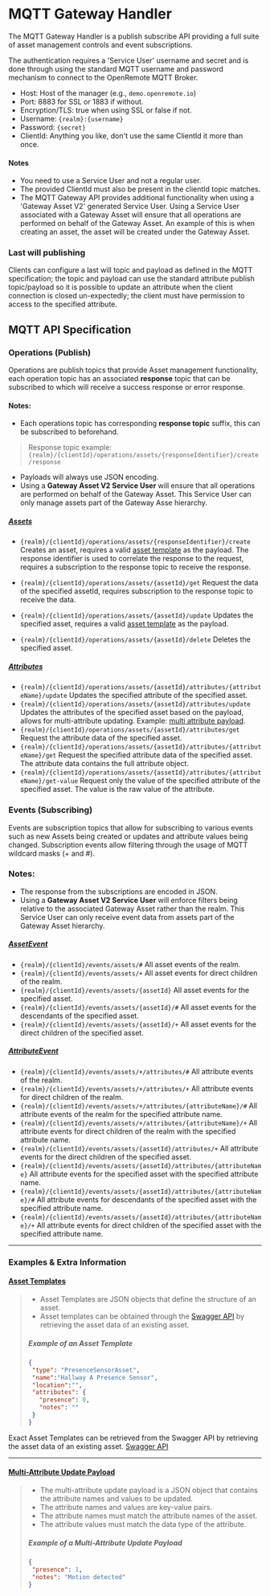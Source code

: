 # MQTT Gateway Handler
The MQTT Gateway Handler is a publish subscribe API providing a full suite of asset management controls and event subscriptions. 

The authentication requires a 'Service User' username and secret and is done through using the standard MQTT username 
and password mechanism to connect to the OpenRemote MQTT Broker.
- Host: Host of the manager (e.g., ```demo.openremote.io```)
- Port: 8883 for SSL or 1883 if without.
- Encryption/TLS: true when using SSL or false if not.
- Username: ```{realm}:{username}```
- Password: ```{secret}```
- ClientId: Anything you like, don't use the same ClientId it more than once.

#### Notes
- You need to use a Service User and not a regular user.
- The provided ClientId must also be present in the clientId topic matches.
- The MQTT Gateway API provides additional functionality when using a 'Gateway Asset V2' generated Service User.
Using a Service User associated with a Gateway Asset will ensure that all operations are performed on behalf of the Gateway Asset.
An example of this is when creating an asset, the asset will be created under the Gateway Asset.

### Last will publishing
Clients can configure a last will topic and payload as defined in the MQTT specification; the topic and payload can use the standard attribute 
publish topic/payload so it is possible to update an attribute when the client connection is closed un-expectedly; 
the client must have permission to access to the specified attribute.


## MQTT API Specification

### Operations (Publish)
Operations are publish topics that provide Asset management functionality, 
each operation topic has an associated **response** topic that can be subscribed to which will receive a success response or error response.

#### Notes:
- Each operations topic has corresponding **response topic** suffix, this can be subscribed to beforehand. 
> Response topic example:
> ```{realm}/{clientId}/operations/assets/{responseIdentifier}/create/response```
- Payloads will always use JSON encoding.
- Using a **Gateway Asset V2 Service User** will ensure that all operations are performed on behalf of the Gateway Asset.
This Service User can only manage assets part of the Gateway Asse hierarchy.

##### [Assets](https://github.com/openremote/openremote/blob/master/model/src/main/java/org/openremote/model/asset/Asset.java)
- ```{realm}/{clientId}/operations/assets/{responseIdentifier}/create``` 
Creates an asset, requires a valid [asset template](#asset-templates) as the payload. The response identifier is used to correlate the response to the request, requires a subscription to the response topic to receive the response.
- ```{realm}/{clientId}/operations/assets/{assetId}/get```
Request the data of the specified assetId, requires subscription to the response topic to receive the data.
- ```{realm}/{clientId}/operations/assets/{assetId}/update```
Updates the specified asset, requires a valid [asset template](#asset-templates) as the payload.

- ```{realm}/{clientId}/operations/assets/{assetId}/delete```
Deletes the specified asset.

##### [Attributes](https://github.com/openremote/openremote/blob/master/model/src/main/java/org/openremote/model/attribute/Attribute.java)
- ```{realm}/{clientId}/operations/assets/{assetId}/attributes/{attributeName}/update``` 
Updates the specified attribute of the specified asset.
- ```{realm}/{clientId}/operations/assets/{assetId}/attributes/update```
Updates the attributes of the specified asset based on the payload, allows for multi-attribute updating. Example: [multi attribute payload](#multi-attribute-update-payload).
- ```{realm}/{clientId}/operations/assets/{assetId}/attributes/get```
Request the attribute data of the specified asset.
- ```{realm}/{clientId}/operations/assets/{assetId}/attributes/{attributeName}/get```
Request the specified attribute data of the specified asset. The attribute data contains the full attribute object.
- ```{realm}/{clientId}/operations/assets/{assetId}/attributes/{attributeName}/get-value```
Request only the value of the specified attribute of the specified asset. The value is the raw value of the attribute.


### Events (Subscribing)
Events are subscription topics that allow for subscribing to various events such as new Assets 
being created or updates and attribute values being changed. 
Subscription events allow filtering through the usage of MQTT wildcard masks (+ and #).

### Notes:
- The response from the subscriptions are encoded in JSON.
- Using a **Gateway Asset V2 Service User** will enforce filters being relative to the associated Gateway Asset rather than the realm. This Service User can only receive event data from assets part of the Gateway Asset hierarchy.

##### [AssetEvent](https://github.com/openremote/openremote/blob/master/model/src/main/java/org/openremote/model/asset/AssetEvent.java)
- ```{realm}/{clientId}/events/assets/#```
All asset events of the realm.
- ```{realm}/{clientId}/events/assets/+```
All asset events for direct children of the realm.
- ```{realm}/{clientId}/events/assets/{assetId}```
All asset events for the specified asset.
- ```{realm}/{clientId}/events/assets/{assetId}/#```
All asset events for the descendants of the specified asset.
- ```{realm}/{clientId}/events/assets/{assetId}/+```
All asset events for the direct children of the specified asset.

##### [AttributeEvent](https://github.com/openremote/openremote/blob/master/model/src/main/java/org/openremote/model/attribute/AttributeEvent.java)
- ```{realm}/{clientId}/events/assets/+/attributes/#```
All attribute events of the realm.
- ```{realm}/{clientId}/events/assets/+/attributes/+```
All attribute events for direct children of the realm.
- ```{realm}/{clientId}/events/assets/+/attributes/{attributeName}/#```
All attribute events of the realm for the specified attribute name.
- ```{realm}/{clientId}/events/assets/+/attributes/{attributeName}/+```
All attribute events for direct children of the realm with the specified attribute name.
- ```{realm}/{clientId}/events/assets/{assetId}/attributes/+```
All attribute events for the direct children of the specified asset.
- ```{realm}/{clientId}/events/assets/{assetId}/attributes/{attributeName}```
All attribute events for the specified asset with the specified attribute name.
- ```{realm}/{clientId}/events/assets/{assetId}/attributes/{attributeName}/#```
All attribute events for descendants of the specified asset with the specified attribute name.
- ```{realm}/{clientId}/events/assets/{assetId}/attributes/{attributeName}/+```
All attribute events for direct children of the specified asset with the specified attribute name.


***
### Examples & Extra Information

#### [Asset Templates](#asset-templates)
> - Asset Templates are JSON objects that define the structure of an asset.
> - Asset templates can be obtained through the [Swagger API](https://staging.demo.openremote.io/swagger) by retrieving the asset data of an existing asset.
> ##### Example of an Asset Template
>```json
>{
>  "type": "PresenceSensorAsset",
>  "name":"Hallway A Presence Sensor",
>  "location":"",
>  "attributes": {
>    "presence": 0,
>    "notes": ""
>  }
>}
>```
Exact Asset Templates can be retrieved from the Swagger API by retrieving the asset data of an existing asset. [Swagger API](https://staging.demo.openremote.io/swagger)
***

#### [Multi-Attribute Update Payload](#multi-attribute-update-payload)
> - The multi-attribute update payload is a JSON object that contains the attribute names and values to be updated.
> - The attribute names and values are key-value pairs.
> - The attribute names must match the attribute names of the asset.
> - The attribute values must match the data type of the attribute.
> ##### Example of a Multi-Attribute Update Payload
> ```json
> {
>  "presence": 1,
>  "notes": "Motion detected"
> }
> ```
